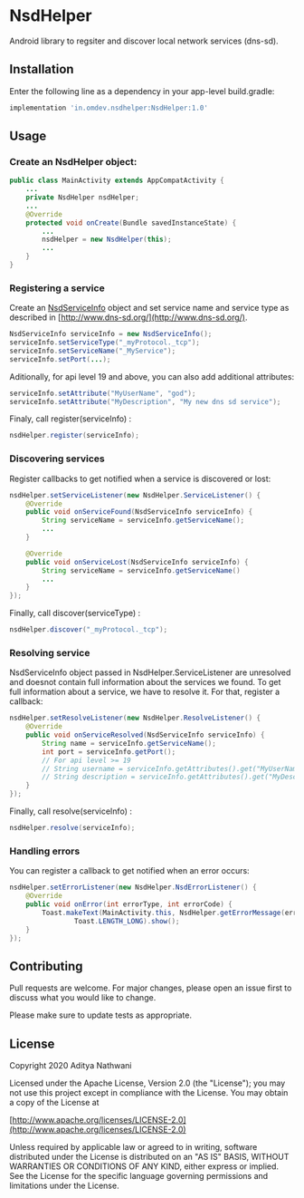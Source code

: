 # NsdHelper

Android library to regsiter and discover local network services (dns-sd). 

## Installation

Enter the following line as a dependency in your app-level build.gradle:

```gradle
implementation 'in.omdev.nsdhelper:NsdHelper:1.0'
```

## Usage

### Create an NsdHelper object:

```java
public class MainActivity extends AppCompatActivity {
    ...
    private NsdHelper nsdHelper;
    ...
    @Override
    protected void onCreate(Bundle savedInstanceState) {
        ...
        nsdHelper = new NsdHelper(this);
        ...
    }
}
```

### Registering a service

Create an [NsdServiceInfo](https://developer.android.com/reference/android/net/nsd/NsdServiceInfo) object and set service name and service type as described in [http://www.dns-sd.org/](http://www.dns-sd.org/).

```java
NsdServiceInfo serviceInfo = new NsdServiceInfo();
serviceInfo.setServiceType("_myProtocol._tcp");
serviceInfo.setServiceName("_MyService");
serviceInfo.setPort(...);
```

Aditionally, for api level 19 and above, you can also add additional attributes:

```java
serviceInfo.setAttribute("MyUserName", "god");
serviceInfo.setAttribute("MyDescription", "My new dns sd service");
```

Finaly, call register(serviceInfo) :

```java
nsdHelper.register(serviceInfo);
```

### Discovering services

Register callbacks to get notified when a service is discovered or lost:

```java
nsdHelper.setServiceListener(new NsdHelper.ServiceListener() {
    @Override
    public void onServiceFound(NsdServiceInfo serviceInfo) {
        String serviceName = serviceInfo.getServiceName();
        ...
    }

    @Override
    public void onServiceLost(NsdServiceInfo serviceInfo) {
        String serviceName = serviceInfo.getServiceName()
        ...
    }
});
```

Finally, call discover(serviceType) :

```java
nsdHelper.discover("_myProtocol._tcp");
```

### Resolving service

NsdServiceInfo object passed in NsdHelper.ServiceListener are unresolved and doesnot contain full information about the services we found. To get full information about a service, we have to resolve it. For that, register a callback:

```java
nsdHelper.setResolveListener(new NsdHelper.ResolveListener() {
    @Override
    public void onServiceResolved(NsdServiceInfo serviceInfo) {
        String name = serviceInfo.getServiceName();
        int port = serviceInfo.getPort();
        // For api level >= 19
        // String username = serviceInfo.getAttributes().get("MyUserName");
        // String description = serviceInfo.getAttributes().get("MyDescription");
    }
});
```

Finally, call resolve(serviceInfo) :

```java
nsdHelper.resolve(serviceInfo);
```

### Handling errors

You can register a callback to get notified when an error occurs:

```java
nsdHelper.setErrorListener(new NsdHelper.NsdErrorListener() {
    @Override
    public void onError(int errorType, int errorCode) {
        Toast.makeText(MainActivity.this, NsdHelper.getErrorMessage(errorCode),
                Toast.LENGTH_LONG).show();
    }
});
```

## Contributing
Pull requests are welcome. For major changes, please open an issue first to discuss what you would like to change.

Please make sure to update tests as appropriate.

## License
Copyright 2020 Aditya Nathwani

Licensed under the Apache License, Version 2.0 (the "License");
you may not use this project except in compliance with the License.
You may obtain a copy of the License at

[http://www.apache.org/licenses/LICENSE-2.0](http://www.apache.org/licenses/LICENSE-2.0)

Unless required by applicable law or agreed to in writing, software
distributed under the License is distributed on an "AS IS" BASIS,
WITHOUT WARRANTIES OR CONDITIONS OF ANY KIND, either express or implied.
See the License for the specific language governing permissions and
limitations under the License.